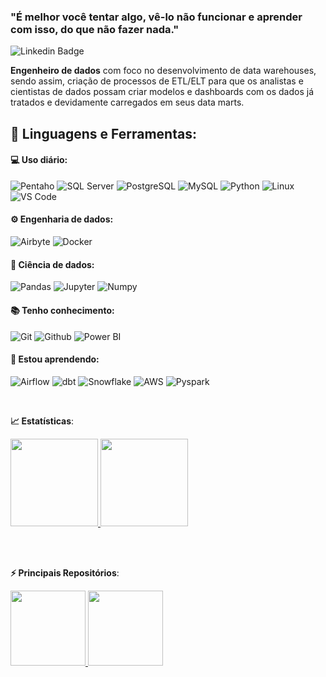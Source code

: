 ### "É melhor você tentar algo, vê-lo não funcionar e aprender com isso, do que não fazer nada."  
![Linkedin Badge](https://img.shields.io/badge/-LinkedIn-blue?style=flat-square&logo=Linkedin&logoColor=white&link=https://www.linkedin.com/in/mferreiracosta//)


**Engenheiro de dados** com foco no desenvolvimento de data warehouses, sendo assim, criação de processos de ETL/ELT para que os analistas e cientistas de dados possam criar modelos e dashboards com os dados já tratados e devidamente carregados em seus data marts.


## 🚀 **Linguagens e Ferramentas:**

#### 💻 Uso diário:
![Pentaho](https://img.shields.io/badge/-Pentaho%20Data%20Integration-black?style=flat-square)
![SQL Server](https://img.shields.io/badge/-SQL%20Server-black?style=flat-square&logo=MicrosoftSQLServer)
![PostgreSQL](https://img.shields.io/badge/-PostgreSQL-black?style=flat-square&logo=PostgreSQL)
![MySQL](https://img.shields.io/badge/-MySQL-black?style=flat-square&logo=MySQL)
![Python](https://img.shields.io/badge/-Python-black?style=flat-square&logo=Python)
![Linux](https://img.shields.io/badge/-Linux-black?style=flat-square&logo=Linux)
![VS Code](https://img.shields.io/badge/-VS%20Code-black?style=flat-square&logo=visual-studio-code)


#### ⚙️ Engenharia de dados:
![Airbyte](https://img.shields.io/badge/-Airbyte-black?style=flat-square&logo=Airbyte)
![Docker](https://img.shields.io/badge/-Docker-black?style=flat-square&logo=Docker)


#### 🎲 Ciência de dados:
![Pandas](https://img.shields.io/badge/-Pandas-black?style=flat-square&logo=Pandas)
![Jupyter](https://img.shields.io/badge/-Jupyter-black?style=flat-square&logo=Jupyter)
![Numpy](https://img.shields.io/badge/-Numpy-black?style=flat-square&logo=Numpy)


#### 📚 Tenho conhecimento:
![Git](https://img.shields.io/badge/-Git-black?style=flat-square&logo=Git)
![Github](https://img.shields.io/badge/-Github-black?style=flat-square&logo=Github)
![Power BI](https://img.shields.io/badge/-Power%20BI-black?style=plastic&logo=Power-BI)


#### 🌱 Estou aprendendo:
![Airflow](https://img.shields.io/badge/-Airflow-black?style=flat-square&logo=Apache-Airflow)
![dbt](https://img.shields.io/badge/-dbt-black?style=flat-square&logo=dbt)
![Snowflake](https://img.shields.io/badge/-Snowflake-black?style=flat-square&logo=Snowflake)
![AWS](https://img.shields.io/badge/-AWS-black?style=flat-square&logo=Amazon-AWS)
![Pyspark](https://img.shields.io/badge/-Pyspark-black?style=flat-square&logo=Apache-Spark)
 
 
<br>

<b> :chart_with_upwards_trend: Estatísticas</b>:

<a href="https://github.com/mferreiracosta">
  <img height="140em" src="https://github-readme-stats.vercel.app/api?username=mferreiracosta&show_icons=true&theme=dark&include_commits=true"/>
</a>

<a href="https://github.com/mferreiracosta">
  <img height="140em" src="https://github-readme-stats.vercel.app/api/top-langs/?username=mferreiracosta&layout=compact&langs_count=8&theme=dark"/>
</a>


<br></br>

<b> ⚡ Principais Repositórios</b>:

<a href="https://github.com/mferreiracosta/Data_Science">
  <img height="120em" src="https://github-readme-stats.vercel.app/api/pin/?username=mferreiracosta&repo=Data_Science&theme=dark" />
</a>

<a href="https://github.com/mferreiracosta/Engenharia_de_Dados">
  <img height="120em" src="https://github-readme-stats.vercel.app/api/pin/?username=mferreiracosta&repo=Engenharia_de_Dados&theme=dark" />
</a>
